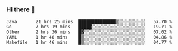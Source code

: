 ### Hi there 👋

<!--
**yeya24/yeya24** is a ✨ _special_ ✨ repository because its `README.md` (this file) appears on your GitHub profile.

Here are some ideas to get you started:

- 🔭 I’m currently working on ...
- 🌱 I’m currently learning ...
- 👯 I’m looking to collaborate on ...
- 🤔 I’m looking for help with ...
- 💬 Ask me about ...
- 📫 How to reach me: ...
- 😄 Pronouns: ...
- ⚡ Fun fact: ...
-->

<!--START_SECTION:waka-->
```text
Java       21 hrs 25 mins  ██████████████▒░░░░░░░░░░   57.70 % 
Go         7 hrs 19 mins   █████░░░░░░░░░░░░░░░░░░░░   19.71 % 
Other      2 hrs 36 mins   █▓░░░░░░░░░░░░░░░░░░░░░░░   07.02 % 
YAML       1 hr 48 mins    █▒░░░░░░░░░░░░░░░░░░░░░░░   04.86 % 
Makefile   1 hr 46 mins    █▒░░░░░░░░░░░░░░░░░░░░░░░   04.77 % 
```
<!--END_SECTION:waka-->
